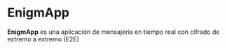 # EnigmApp

**EnigmApp** es una aplicación de mensajería en tiempo real con cifrado de extremo a extremo (E2E)
